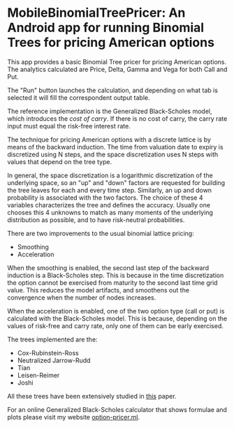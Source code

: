 # MobileBinomialTreePricer: An Android app for running Binomial Trees for pricing American options

This app provides a basic Binomial Tree pricer for pricing American options.
The analytics calculated are Price, Delta, Gamma and Vega for both Call and Put.

The "Run" button launches the calculation, and depending on what tab is selected
it will fill the correspondent output table.

The reference implementation is the Generalized Black-Scholes model, which introduces
the <i>cost of carry</i>. If there is no cost of carry, the carry rate input must
equal the risk-free interest rate.

The technique for pricing American options with a discrete lattice is by means of
the backward induction. The time from valuation date to expiry is discretized
using N steps, and the space discretization uses N steps with values that depend
on the tree type.

In general, the space discretization is a logarithmic discretization
of the underlying space, so an "up" and "down" factors are requested for building the
tree leaves for each and every time step. Similarly, an up and down probability is
associated with the two factors. The choice of these 4 variables characterizes the
tree and defines the accuracy. Usually one chooses this 4 unknowns to match as many
moments of the underlying distribution as possible, and to have risk-neutral
probabilities.

There are two improvements to the usual binomial lattice pricing:
- Smoothing
- Acceleration

When the smoothing is enabled, the second last step of the backward induction is
a Black-Scholes step. This is because in the time discretization the option cannot
be exercised from maturity to the second last time grid value. This reduces the
model artifacts, and smoothens out the convergence when the number of nodes increases.

When the acceleration is enabled, one of the two option type (call or put) is calculated
with the Black-Scholes model. This is because, depending on the values of risk-free
and carry rate, only one of them can be early exercised.

The trees implemented are the:
- Cox-Rubinstein-Ross
- Neutralized Jarrow-Rudd
- Tian
- Leisen-Reimer
- Joshi

All these trees have been extensively studied in
<a href=http://fbe.unimelb.edu.au/__data/assets/pdf_file/0010/2591884/170.pdf>this</a> paper.

For an online Generalized Black-Scholes calculator that shows formulae and plots
please visit my website <a href=http:option-pricer.ml>option-pricer.ml</a>.
